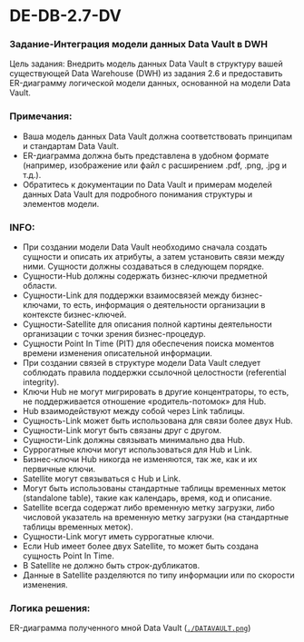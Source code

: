 # DE-DB-2.7-DV
### Задание-Интеграция модели данных Data Vault в DWH
Цель задания: Внедрить модель данных Data Vault в структуру вашей существующей Data Warehouse (DWH) из задания 2.6 и предоставить ER-диаграмму логической модели данных, основанной на модели Data Vault.
### Примечания:
- Ваша модель данных Data Vault должна соответствовать принципам и стандартам Data Vault.
- ER-диаграмма должна быть представлена в удобном формате (например, изображение или файл с расширением .pdf, .png, .jpg и т.д.).
- Обратитесь к документации по Data Vault и примерам моделей данных Data Vault для подробного понимания структуры и элементов модели.
### INFO:
- При создании модели Data Vault необходимо сначала создать сущности и описать их атрибуты, а затем установить связи между ними. Сущности должны создаваться в следующем порядке.
- Сущности-Hub должны содержать бизнес-ключи предметной области.
- Сущности-Link для поддержки взаимосвязей между бизнес-ключами, то есть, информация о деятельности организации в контексте бизнес-ключей.
- Сущности-Satellite для описания полной картины деятельности организации с точки зрения бизнес-процедур.
- Сущности Point In Time (PIT) для обеспечения поиска моментов времени изменения описательной информации.
- При создании связей в структуре модели Data Vault следует соблюдать правила поддержки ссылочной целостности (referential integrity).
- Ключи Hub не могут мигрировать в другие концентраторы, то есть, не поддерживается отношение «родитель-потомок» для Hub.
- Hub взаимодействуют между собой через Link таблицы.
- Сущность-Link может быть использована для связи более двух Hub.
- Сущности-Link могут быть связаны друг с другом.
- Сущности-Link должны связывать минимально два Hub.
- Суррогатные ключи могут использоваться для Hub и Link.
- Бизнес-ключи Hub никогда не изменяются, так же, как и их первичные ключи.
- Satellite могут связываться с Hub и Link.
- Могут быть использованы стандартные таблицы временных меток (standalone table), такие как календарь, время, код и описание.
- Satellite всегда содержат либо временную метку загрузки, либо числовой указатель на временную метку загрузки (на стандартные таблицы временных меток).
- Сущности-Link могут иметь суррогатные ключи.
- Если Hub имеет более двух Satellite, то может быть создана сущность Point In Time.
- В Satellite не должно быть строк-дубликатов.
- Данные в Satellite разделяются по типу информации или по скорости изменения.
### Логика решения:
ER-диаграмма полученного мной Data Vault (<code>[./DATAVAULT.png](https://github.com/La-Haine-0/DE-DB-2.7-DV/blob/main/DATAVAULT.png)</code>)

